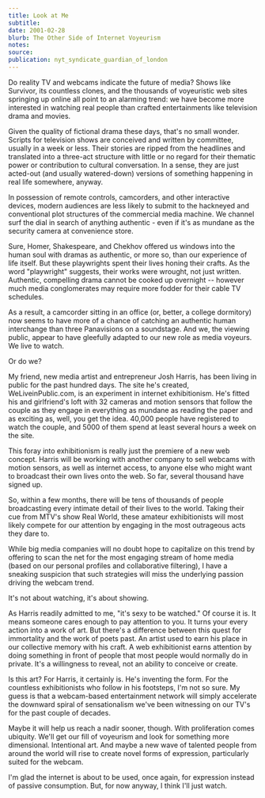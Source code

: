 ```yaml
---
title: Look at Me
subtitle:
date: 2001-02-28
blurb: The Other Side of Internet Voyeurism
notes:
source:
publication: nyt_syndicate_guardian_of_london
---
```


Do reality TV and webcams indicate the future of media? Shows like Survivor, its countless clones, and the thousands of voyeuristic web sites springing up online all point to an alarming trend: we have become more interested in watching real people than crafted entertainments like television drama and movies.

Given the quality of fictional drama these days, that's no small wonder. Scripts for television shows are conceived and written by committee, usually in a week or less. Their stories are ripped from the headlines and translated into a three-act structure with little or no regard for their thematic power or contribution to cultural conversation. In a sense, they are just acted-out (and usually watered-down) versions of something happening in real life somewhere, anyway.

In possession of remote controls, camcorders, and other interactive devices, modern audiences are less likely to submit to the hackneyed and conventional plot structures of the commercial media machine. We channel surf the dial in search of anything authentic - even if it's as mundane as the security camera at convenience store.

Sure, Homer, Shakespeare, and Chekhov offered us windows into the human soul with dramas as authentic, or more so, than our experience of life itself. But these playwrights spent their lives honing their crafts. As the word "playwright" suggests, their works were wrought, not just written. Authentic, compelling drama cannot be cooked up overnight -- however much media conglomerates may require more fodder for their cable TV schedules.

As a result, a camcorder sitting in an office (or, better, a college dormitory) now seems to have more of a chance of catching an authentic human interchange than three Panavisions on a soundstage. And we, the viewing public, appear to have gleefully adapted to our new role as media voyeurs. We live to watch.

Or do we?

My friend, new media artist and entrepreneur Josh Harris, has been living in public for the past hundred days. The site he's created, WeLiveinPublic.com, is an experiment in internet exhibitionism. He's fitted his and girlfriend's loft with 32 cameras and motion sensors that follow the couple as they engage in everything as mundane as reading the paper and as exciting as, well, you get the idea. 40,000 people have registered to watch the couple, and 5000 of them spend at least several hours a week on the site.

This foray into exhibitionism is really just the premiere of a new web concept. Harris will be working with another company to sell webcams with motion sensors, as well as internet access, to anyone else who might want to broadcast their own lives onto the web. So far, several thousand have signed up.

So, within a few months, there will be tens of thousands of people broadcasting every intimate detail of their lives to the world. Taking their cue from MTV's show Real World, these amateur exhibitionists will most likely compete for our attention by engaging in the most outrageous acts they dare to.

While big media companies will no doubt hope to capitalize on this trend by offering to scan the net for the most engaging stream of home media (based on our personal profiles and collaborative filtering), I have a sneaking suspicion that such strategies will miss the underlying passion driving the webcam trend.

It's not about watching, it's about showing.

As Harris readily admitted to me, "it's sexy to be watched." Of course it is. It means someone cares enough to pay attention to you. It turns your every action into a work of art. But there's a difference between this quest for immortality and the work of poets past. An artist used to earn his place in our collective memory with his craft. A web exhibitionist earns attention by doing something in front of people that most people would normally do in private. It's a willingness to reveal, not an ability to conceive or create.

Is this art? For Harris, it certainly is. He's inventing the form. For the countless exhibitionists who follow in his footsteps, I'm not so sure. My guess is that a webcam-based entertainment network will simply accelerate the downward spiral of sensationalism we've been witnessing on our TV's for the past couple of decades.

Maybe it will help us reach a nadir sooner, though. With proliferation comes ubiquity. We'll get our fill of voyeurism and look for something more dimensional. Intentional art. And maybe a new wave of talented people from around the world will rise to create novel forms of expression, particularly suited for the webcam.

I'm glad the internet is about to be used, once again, for expression instead of passive consumption. But, for now anyway, I think I'll just watch.
